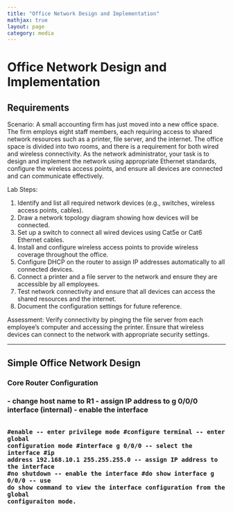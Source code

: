 ```yaml
---
title: "Office Network Design and Implementation"
mathjax: true
layout: page
category: media
---
```

<h1>Office Network Design and Implementation</h1>
<h2>Requirements</h2>
Scenario:
A small accounting firm has just moved into a new office space. The firm employs eight staff members, each requiring access to shared network resources such as a printer, file server, and the internet. The office space is divided into two rooms, and there is a requirement for both wired and wireless connectivity. As the network administrator, your task is to design and implement the network using appropriate Ethernet standards, configure the wireless access points, and ensure all devices are connected and can communicate effectively.

Lab Steps:

1. Identify and list all required network devices (e.g., switches, wireless access points, cables).
2. Draw a network topology diagram showing how devices will be connected.
3. Set up a switch to connect all wired devices using Cat5e or Cat6 Ethernet cables.
4. Install and configure wireless access points to provide wireless coverage throughout the office.
5. Configure DHCP on the router to assign IP addresses automatically to all connected devices.
6. Connect a printer and a file server to the network and ensure they are accessible by all employees.
7. Test network connectivity and ensure that all devices can access the shared resources and the internet.
8. Document the configuration settings for future reference.

Assessment: Verify connectivity by pinging the file server from each employee’s computer and accessing the printer. Ensure that wireless devices can connect to the network with appropriate security settings.

-----------------------------------------------------------------------------------------------------------------------------------------------------------------------------------------------

<h2>Simple Office Network Design</h2>
<h3>Core Router Configuration<h3>
- change host name to R1
- assign IP address to g 0/0/0 interface (internal)
- enable the interface
<code>

#enable   -- enter privilege mode
#configure terminal -- enter global configuration mode
#interface g 0/0/0 -- select the interface
#ip address 192.168.10.1 255.255.255.0 -- assign IP address to the interface
#no shutdown -- enable the interface
#do show interface g 0/0/0 -- use do show command to view the interface configuration from the global configuraiton mode.
</code>